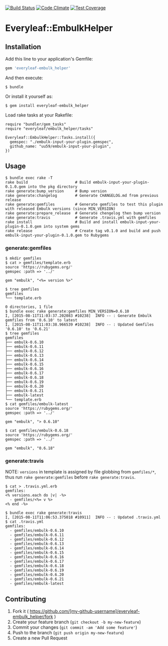 [![Build Status](https://travis-ci.org/everyleaf/everyleaf-embulk-helper.svg?branch=master)](https://travis-ci.org/everyleaf/everyleaf-embulk-helper)
[![Code Climate](https://codeclimate.com/github/everyleaf/everyleaf-embulk-helper/badges/gpa.svg)](https://codeclimate.com/github/everyleaf/everyleaf-embulk-helper)
[![Test Coverage](https://codeclimate.com/github/everyleaf/everyleaf-embulk-helper/badges/coverage.svg)](https://codeclimate.com/github/everyleaf/everyleaf-embulk-helper/coverage)

# Everyleaf::EmbulkHelper



## Installation

Add this line to your application's Gemfile:

```ruby
gem 'everyleaf-embulk_helper'
```

And then execute:

    $ bundle

Or install it yourself as:

    $ gem install everyleaf-embulk_helper

Load rake tasks at your Rakefile:

    require "bundler/gem_tasks"
    require "everyleaf/embulk_helper/tasks"

    Everyleaf::EmbulkHelper::Tasks.install({
      gemspec: "./embulk-input-your-plugin.gemspec",
      github_name: "uu59/embulk-input-your-plugin",
    })

## Usage

    $ bundle exec rake -T
    rake build                     # Build embulk-input-your-plugin-0.1.0.gem into the pkg directory
    rake generate:bump_version     # Bump version
    rake generate:changelog        # Generate CHANGELOG.md from previous release
    rake generate:gemfiles         # Generate gemfiles to test this plugin with released Embulk versions (since MIN_VERSION)
    rake generate:prepare_release  # Generate chengelog then bump version
    rake generate:travis           # Generate .travis.yml with gemfiles
    rake install                   # Build and install embulk-input-your-plugin-0.1.0.gem into system gems
    rake release                   # Create tag v0.1.0 and build and push embulk-input-your-plugin-0.1.0.gem to Rubygems

### generate:gemfiles

    $ mkdir gemfiles
    $ cat > gemfiles/template.erb
    source 'https://rubygems.org/'
    gemspec :path => '../'

    gem "embulk", "<%= version %>"

    $ tree gemfiles
    gemfiles
    └── template.erb

    0 directories, 1 file
    $ bundle exec rake generate:gemfiles MIN_VERSION=0.6.10
    I, [2015-08-11T11:03:37.202083 #10238]  INFO -- : Generate Embulk gemfiles from '0.6.10' to latest
    I, [2015-08-11T11:03:38.966539 #10238]  INFO -- : Updated Gemfiles '0.6.10' to '0.6.21'
    $ tree gemfiles
    gemfiles
    ├── embulk-0.6.10
    ├── embulk-0.6.11
    ├── embulk-0.6.12
    ├── embulk-0.6.13
    ├── embulk-0.6.14
    ├── embulk-0.6.15
    ├── embulk-0.6.16
    ├── embulk-0.6.17
    ├── embulk-0.6.18
    ├── embulk-0.6.19
    ├── embulk-0.6.20
    ├── embulk-0.6.21
    ├── embulk-latest
    └── template.erb
    $ cat gemfiles/embulk-latest
    source 'https://rubygems.org/'
    gemspec :path => '../'

    gem "embulk", "> 0.6.10"

    $ cat gemfiles/embulk-0.6.18
    source 'https://rubygems.org/'
    gemspec :path => '../'

    gem "embulk", "0.6.18"

### generate:travis

NOTE: `versions` in template is assigned by file globbing from `gemfiles/*`, thus run `rake generate:gemfiles` before `rake generate:travis`.

    $ cat > .travis.yml.erb
    gemfiles:
    <% versions.each do |v| -%>
      - gemfiles/<%= v %>
    <% end -%>

    $ bundle exec rake generate:travis
    I, [2015-08-11T11:06:53.375018 #10911]  INFO -- : Updated .travis.yml
    $ cat .travis.yml
    gemfiles:
      - gemfiles/embulk-0.6.10
      - gemfiles/embulk-0.6.11
      - gemfiles/embulk-0.6.12
      - gemfiles/embulk-0.6.13
      - gemfiles/embulk-0.6.14
      - gemfiles/embulk-0.6.15
      - gemfiles/embulk-0.6.16
      - gemfiles/embulk-0.6.17
      - gemfiles/embulk-0.6.18
      - gemfiles/embulk-0.6.19
      - gemfiles/embulk-0.6.20
      - gemfiles/embulk-0.6.21
      - gemfiles/embulk-latest

## Contributing

1. Fork it ( https://github.com/[my-github-username]/everyleaf-embulk_helper/fork )
2. Create your feature branch (`git checkout -b my-new-feature`)
3. Commit your changes (`git commit -am 'Add some feature'`)
4. Push to the branch (`git push origin my-new-feature`)
5. Create a new Pull Request
